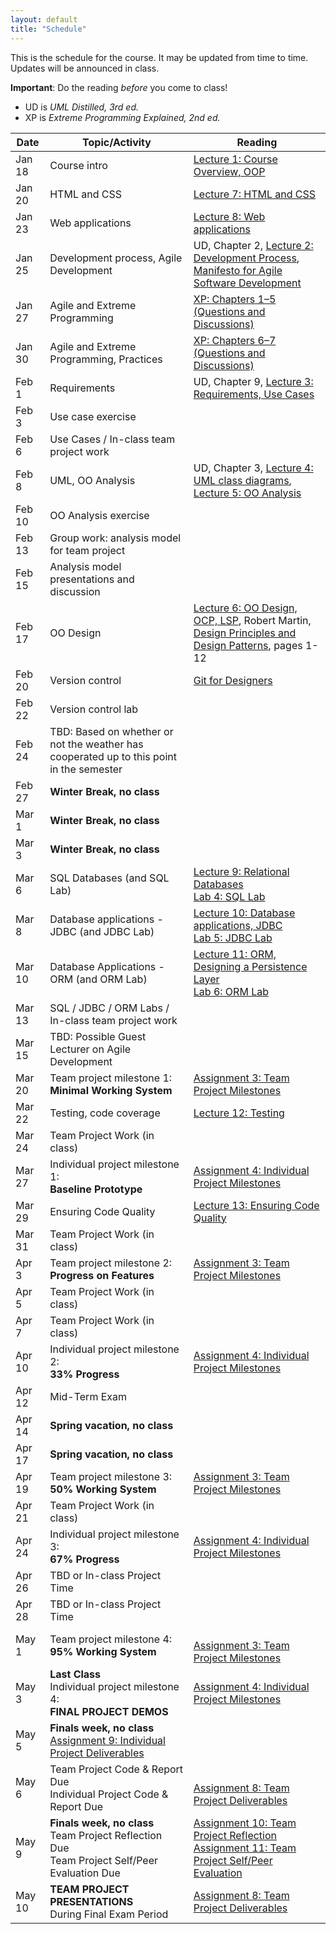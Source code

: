 ```yaml
---
layout: default
title: "Schedule"
---
```


This is the schedule for the course.  It may be updated from time to time.  Updates will be announced in class.

**Important**: Do the reading *before* you come to class!

* UD is *UML Distilled, 3rd ed.*
* XP is *Extreme Programming Explained, 2nd ed.*

Date | Topic/Activity | Reading
---- | -------------- | -------
Jan 18 | Course intro | [Lecture 1: Course Overview, OOP](lectures/lecture01.html)
Jan 20 | HTML and CSS | [Lecture 7: HTML and CSS](lectures/lecture07.html)
Jan 23 | Web applications | [Lecture 8: Web applications](lectures/lecture08.html)
Jan 25 | Development process, Agile Development | UD, Chapter 2, [Lecture 2: Development Process](lectures/lecture02.html), [Manifesto for Agile Software Development](http://www.agilemanifesto.org/)
Jan 27 | Agile and Extreme Programming | [XP: Chapters 1&ndash;5 (Questions and Discussions)](lectures/XPdiscussion1_5.html)
Jan 30 | Agile and Extreme Programming, Practices | [XP: Chapters 6&ndash;7 (Questions and Discussions)](lectures/XPdiscussion6_7.html)
Feb 1 | Requirements | UD, Chapter 9, [Lecture 3: Requirements, Use Cases](lectures/lecture03.html)
Feb 3 | Use case exercise |
Feb 6 | Use Cases / In-class team project work | 
Feb 8 | UML, OO Analysis | UD, Chapter 3, [Lecture 4: UML class diagrams](lectures/lecture04.html), [Lecture 5: OO Analysis](lectures/lecture05.html)
Feb 10 | OO Analysis exercise | 
Feb 13 | Group work: analysis model for team project
Feb 15 | Analysis model presentations and discussion
Feb 17 | OO Design | [Lecture 6: OO Design, OCP, LSP](lectures/lecture06.html), Robert Martin, [Design Principles and Design Patterns](lectures/lecture06/Principles_and_Patterns.pdf), pages 1-12
Feb 20 | Version control | [Git for Designers](https://web.archive.org/web/20150301060509/http://hoth.entp.com/output/git_for_designers.html)
Feb 22 | Version control lab |
Feb 24 | TBD: Based on whether or not the weather has cooperated up to this point in the semester |
Feb 27 | **Winter Break, no class**
Mar 1 | **Winter Break, no class**
Mar 3 | **Winter Break, no class**
Mar 6 | SQL Databases (and SQL Lab) | [Lecture 9: Relational Databases](lectures/lecture09.html)<br> [Lab 4: SQL Lab](./labs/lab04.html)
Mar 8 | Database applications - JDBC (and JDBC Lab) | [Lecture 10: Database applications, JDBC](lectures/lecture10.html)<br> [Lab 5: JDBC Lab](./labs/lab05.html) 
Mar 10 | Database Applications - ORM (and ORM Lab) | [Lecture 11: ORM, Designing a Persistence Layer](lectures/lecture11.html)<br> [Lab 6: ORM Lab](./labs/lab06.html)
Mar 13 | SQL / JDBC / ORM Labs / In-class team project work
Mar 15 | TBD: Possible Guest Lecturer on Agile Development
Mar 20 | Team project milestone 1:<br> **Minimal Working System** | [Assignment 3: Team Project Milestones](assign/assign03.html)
Mar 22 | Testing, code coverage | [Lecture 12: Testing](lectures/lecture12.html)
Mar 24 | Team Project Work (in class)
Mar 27 | Individual project milestone 1:<br> **Baseline Prototype** | [Assignment 4: Individual Project Milestones](assign/assign04.html)
Mar 29 | Ensuring Code Quality | [Lecture 13: Ensuring Code Quality](lectures/lecture13.html)
Mar 31 | Team Project Work (in class)
Apr 3 | Team project milestone 2:<br> **Progress on Features** | [Assignment 3: Team Project Milestones](assign/assign03.html)
Apr 5 | Team Project Work (in class)
Apr 7 | Team Project Work (in class)
Apr 10 | Individual project milestone 2:<br> **33% Progress** | [Assignment 4: Individual Project Milestones](assign/assign04.html)
Apr 12 | Mid-Term Exam
Apr 14 | **Spring vacation, no class**
Apr 17 | **Spring vacation, no class**
Apr 19 | Team project milestone 3:<br> **50% Working System** | [Assignment 3: Team Project Milestones](assign/assign03.html)
Apr 21 | Team Project Work (in class)
Apr 24 | Individual project milestone 3:<br> **67% Progress** | [Assignment 4: Individual Project Milestones](assign/assign04.html)
Apr 26 | TBD or In-class Project Time
Apr 28 | TBD or In-class Project Time
May 1 | Team project milestone 4:<br> **95% Working System** | <br>[Assignment 3: Team Project Milestones](assign/assign03.html)
May 3 | **Last Class**<br>Individual project milestone 4:<br> **FINAL PROJECT DEMOS** | [Assignment 4: Individual Project Milestones](assign/assign04.html)
May 5 | **Finals week, no class**<br>[Assignment 9: Individual Project Deliverables](assign/assign09.html)
May 6 | Team Project Code & Report Due<br>Individual Project Code & Report Due | <br> [Assignment 8: Team Project Deliverables](assign/assign08.html)
May 9 | **Finals week, no class**<br>Team Project Reflection Due<br>Team Project Self/Peer Evaluation Due | [Assignment 10: Team Project Reflection](assign/assign10.html)<br> [Assignment 11: Team Project Self/Peer Evaluation](assign/assign11.html)
May 10 | **TEAM PROJECT PRESENTATIONS**<br>During Final Exam Period | [Assignment 8: Team Project Deliverables](assign/assign08.html)